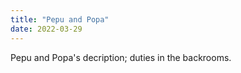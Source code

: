 ```yaml
---
title: "Pepu and Popa"
date: 2022-03-29
---
```

Pepu and Popa's decription; duties in the backrooms.
